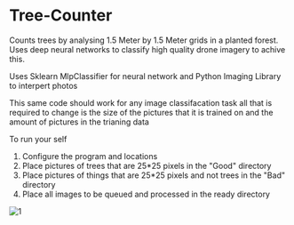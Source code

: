 # Tree-Counter
Counts trees by analysing 1.5 Meter by 1.5 Meter grids in a planted forest.
Uses deep neural networks to classify high quality drone imagery to achive this.

Uses Sklearn MlpClassifier for neural network and Python Imaging Library to interpert photos

This same code should work for any image classifacation task all that is required to change is the size of the pictures that it is trained on and the amount of pictures in the trianing data

To run your self
1. Configure the program and locations
2. Place pictures of trees that are 25*25 pixels in the "Good" directory
3. Place pictures of things that are 25*25 pixels and not trees in the "Bad" directory
4. Place all images to be queued and processed in the ready directory


![1](1.png)



